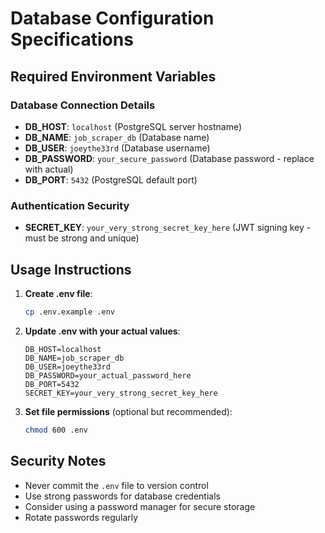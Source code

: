 # Database Configuration Specifications

## Required Environment Variables

### Database Connection Details

- **DB_HOST**: `localhost` (PostgreSQL server hostname)
- **DB_NAME**: `job_scraper_db` (Database name)
- **DB_USER**: `joeythe33rd` (Database username)
- **DB_PASSWORD**: `your_secure_password` (Database password - replace with actual)
- **DB_PORT**: `5432` (PostgreSQL default port)

### Authentication Security

- **SECRET_KEY**: `your_very_strong_secret_key_here` (JWT signing key - must be strong and unique)

## Usage Instructions

1. **Create .env file**:

   ```bash
   cp .env.example .env
   ```

2. **Update .env with your actual values**:

   ```
   DB_HOST=localhost
   DB_NAME=job_scraper_db
   DB_USER=joeythe33rd
   DB_PASSWORD=your_actual_password_here
   DB_PORT=5432
   SECRET_KEY=your_very_strong_secret_key_here
   ```

3. **Set file permissions** (optional but recommended):

   ```bash
   chmod 600 .env
   ```

## Security Notes

- Never commit the `.env` file to version control
- Use strong passwords for database credentials
- Consider using a password manager for secure storage
- Rotate passwords regularly
